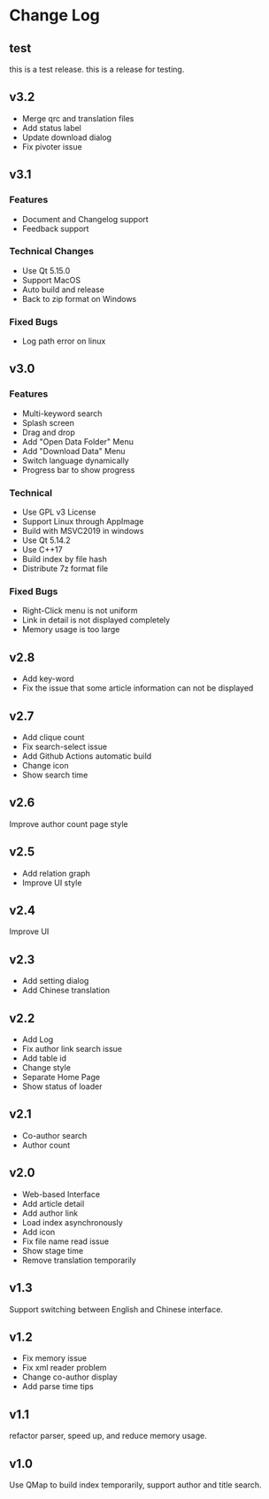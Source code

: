 # Change Log
## test
this is a test release.
this is a release for testing.

## v3.2
* Merge qrc and translation files
* Add status label
* Update download dialog
* Fix pivoter issue

## v3.1
### Features
* Document and Changelog support
* Feedback support

### Technical Changes
* Use Qt 5.15.0
* Support MacOS
* Auto build and release
* Back to zip format on Windows

### Fixed Bugs
* Log path error on linux

## v3.0
### Features
* Multi-keyword search
* Splash screen
* Drag and drop
* Add "Open Data Folder" Menu
* Add "Download Data" Menu
* Switch language dynamically
* Progress bar to show progress

### Technical
* Use GPL v3 License
* Support Linux through AppImage
* Build with MSVC2019 in windows
* Use Qt 5.14.2
* Use C++17
* Build index by file hash
* Distribute 7z format file

### Fixed Bugs
* Right-Click menu is not uniform
* Link in detail is not displayed completely
* Memory usage is too large

## v2.8
* Add key-word
* Fix the issue that some article information can not be displayed

## v2.7
* Add clique count
* Fix search-select issue
* Add Github Actions automatic build
* Change icon
* Show search time

## v2.6
Improve author count page style

## v2.5
* Add relation graph
* Improve UI style

## v2.4
Improve UI

## v2.3
* Add setting dialog
* Add Chinese translation

## v2.2
* Add Log
* Fix author link search issue
* Add table id
* Change style
* Separate Home Page
* Show status of loader

## v2.1
* Co-author search
* Author count

## v2.0
* Web-based Interface
* Add article detail
* Add author link
* Load index asynchronously
* Add icon
* Fix file name read issue
* Show stage time
* Remove translation temporarily

## v1.3
Support switching between English and Chinese interface.

## v1.2
* Fix memory issue
* Fix xml reader problem
* Change co-author display
* Add parse time tips

## v1.1
refactor parser, speed up, and reduce memory usage.

## v1.0
Use QMap to build index temporarily, support author and title search.